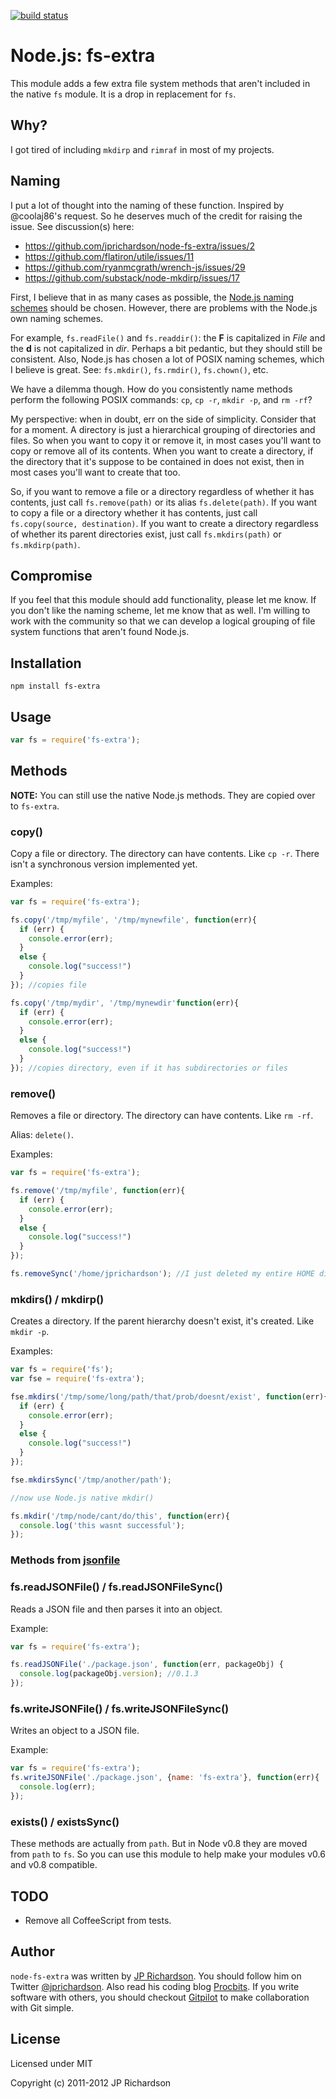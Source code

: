 [![build status](https://secure.travis-ci.org/jprichardson/node-fs-extra.png)](http://travis-ci.org/jprichardson/node-fs-extra)

Node.js: fs-extra
=================

This module adds a few extra file system methods that aren't included in the native `fs` module. It is a drop in replacement for `fs`.



Why?
----

I got tired of including `mkdirp` and `rimraf` in most of my projects. 



Naming
------

I put a lot of thought into the naming of these function. Inspired by @coolaj86's request. So he deserves much of the credit for raising the issue. See discussion(s) here:

* https://github.com/jprichardson/node-fs-extra/issues/2
* https://github.com/flatiron/utile/issues/11
* https://github.com/ryanmcgrath/wrench-js/issues/29
* https://github.com/substack/node-mkdirp/issues/17

First, I believe that in as many cases as possible, the [Node.js naming schemes](http://nodejs.org/api/fs.html) should be chosen. However, there are problems with the Node.js own naming schemes.

For example, `fs.readFile()` and `fs.readdir()`: the **F** is capitalized in *File* and the **d** is not capitalized in *dir*. Perhaps a bit pedantic, but they should still be consistent. Also, Node.js has chosen a lot of POSIX naming schemes, which I believe is great. See: `fs.mkdir()`, `fs.rmdir()`, `fs.chown()`, etc.

We have a dilemma though. How do you consistently name methods perform the following POSIX commands: `cp`, `cp -r`, `mkdir -p`, and `rm -rf`?

My perspective: when in doubt, err on the side of simplicity. Consider that for a moment. A directory is just a hierarchical grouping of directories and files. So when you want to copy it or remove it, in most cases you'll want to copy or remove all of its contents. When you want to create a directory, if the directory that it's suppose to be contained in does not exist, then in most cases you'll want to create that too. 

So, if you want to remove a file or a directory regardless of whether it has contents, just call `fs.remove(path)` or its alias `fs.delete(path)`. If you want to copy a file or a directory whether it has contents, just call `fs.copy(source, destination)`. If you want to create a directory regardless of whether its parent directories exist, just call `fs.mkdirs(path)` or `fs.mkdirp(path)`. 



Compromise
----------

If you feel that this module should add functionality, please let me know. If you don't like the naming scheme, let me know that as well. I'm willing to work with the community so that we can develop a logical grouping of file system functions that aren't found Node.js.



Installation
------------

    npm install fs-extra



Usage
-----

```javascript
var fs = require('fs-extra');
```



Methods
-------

**NOTE:** You can still use the native Node.js methods. They are copied over to `fs-extra`.


### copy()

Copy a file or directory. The directory can have contents. Like `cp -r`. There isn't a synchronous version implemented yet.

Examples:

```javascript
var fs = require('fs-extra');

fs.copy('/tmp/myfile', '/tmp/mynewfile', function(err){
  if (err) {
    console.error(err);
  }
  else {
    console.log("success!")
  }
}); //copies file

fs.copy('/tmp/mydir', '/tmp/mynewdir'function(err){
  if (err) {
    console.error(err);
  }
  else {
    console.log("success!")
  }
}); //copies directory, even if it has subdirectories or files
```



### remove()

Removes a file or directory. The directory can have contents. Like `rm -rf`.

Alias: `delete()`.

Examples:

```javascript
var fs = require('fs-extra');

fs.remove('/tmp/myfile', function(err){
  if (err) {
    console.error(err);
  }
  else {
    console.log("success!")
  }
});

fs.removeSync('/home/jprichardson'); //I just deleted my entire HOME directory. 
```



### mkdirs() / mkdirp()

Creates a directory. If the parent hierarchy doesn't exist, it's created. Like `mkdir -p`.

Examples:

```javascript
var fs = require('fs');
var fse = require('fs-extra');

fse.mkdirs('/tmp/some/long/path/that/prob/doesnt/exist', function(err){
  if (err) {
    console.error(err);
  }
  else {
    console.log("success!")
  }
});

fse.mkdirsSync('/tmp/another/path');

//now use Node.js native mkdir()

fs.mkdir('/tmp/node/cant/do/this', function(err){
  console.log('this wasnt successful');
});
```



### Methods from [jsonfile][jsonfile]

### fs.readJSONFile() / fs.readJSONFileSync()

Reads a JSON file and then parses it into an object.

Example:

```javascript
var fs = require('fs-extra');

fs.readJSONFile('./package.json', function(err, packageObj) {
  console.log(packageObj.version); //0.1.3
});
```


### fs.writeJSONFile() / fs.writeJSONFileSync()

Writes an object to a JSON file.

Example:

```javascript
var fs = require('fs-extra');
fs.writeJSONFile('./package.json', {name: 'fs-extra'}, function(err){
  console.log(err);
});
```



### exists() / existsSync()

These methods are actually from `path`. But in Node v0.8 they are moved from `path` to `fs`. So you can use this module to help make your modules v0.6 and v0.8 compatible.



TODO
----

* Remove all CoffeeScript from tests.



Author
------

`node-fs-extra` was written by [JP Richardson][aboutjp]. You should follow him on Twitter [@jprichardson][twitter]. Also read his coding blog [Procbits][procbits]. If you write software with others, you should checkout [Gitpilot][gitpilot] to make collaboration with Git simple.




License
-------


Licensed under MIT

Copyright (c) 2011-2012 JP Richardson

[1]: http://nodejs.org/docs/latest/api/fs.html 


[jsonfile]: https://github.com/jprichardson/node-jsonfile


[aboutjp]: http://about.me/jprichardson
[twitter]: http://twitter.com/jprichardson
[procbits]: http://procbits.com
[gitpilot]: http://gitpilot.com



